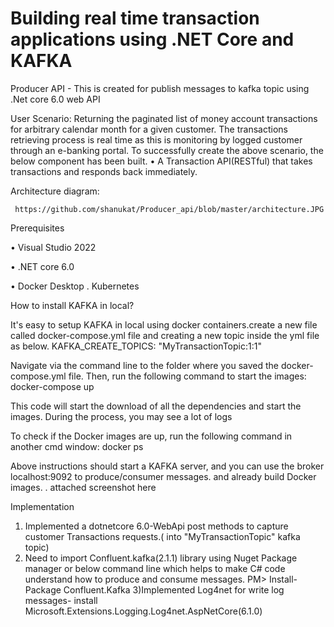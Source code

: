 # Building real time transaction applications using .NET Core and KAFKA

Producer API - This is created for publish messages to kafka topic using .Net core 6.0 web API


User Scenario:
Returning the paginated list of money account transactions for arbitrary calendar month for a given customer. The transactions retrieving process is real time as this is monitoring by logged customer through an e-banking portal.
To successfully create the above scenario, the below component has been built.
•	A Transaction API(RESTful) that takes transactions and responds back immediately.

Architecture diagram:
 
     https://github.com/shanukat/Producer_api/blob/master/architecture.JPG


Prerequisites

•	Visual Studio 2022

•	.NET core 6.0

•	Docker Desktop
. Kubernetes

How to install KAFKA in local?

It's easy to setup KAFKA in local using docker containers.create a new file called docker-compose.yml file and creating a new topic inside the yml file as below. KAFKA_CREATE_TOPICS: "MyTransactionTopic:1:1"

Navigate via the command line to the folder where you saved the docker-compose.yml file. Then, run the following command to start the images:
docker-compose up

This code will start the download of all the dependencies and start the images. During the process, you may see a lot of logs

To check if the Docker images are up, run the following command in another cmd window:
docker ps

Above instructions should start a KAFKA server, and you can use the broker localhost:9092 to produce/consumer messages. and already build Docker images.
. attached screenshot here

Implementation

1) Implemented a dotnetcore 6.0-WebApi post methods to capture customer Transactions requests.( into "MyTransactionTopic" kafka topic)
2) Need to import Confluent.kafka(2.1.1) library using Nuget Package manager or below command line which helps to make C# code understand how to produce and consume messages.
PM> Install-Package Confluent.Kafka
3)Implemented Log4net for write log messages- install Microsoft.Extensions.Logging.Log4net.AspNetCore(6.1.0)







